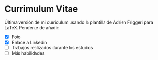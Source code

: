 # Currimulum Vitae
Última versión de mi curriculum usando la plantilla de Adrien Friggeri para LaTeX. Pendente de añadir:

- [X] Foto
- [X] Enlace a Linkedin
- [ ] Trabajos realizados durante los estudios
- [ ] Más habilidades